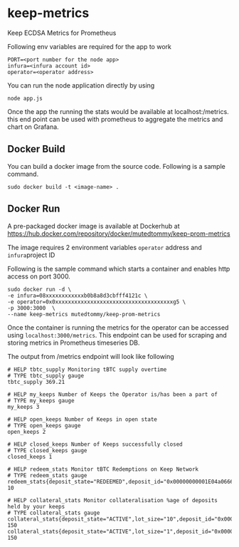 # keep-metrics
Keep ECDSA Metrics for Prometheus

Following env variables are required for the app to work
```
PORT=<port number for the node app>
infura=<infura account id>
operator=<operator address>
```  
You can run the node application directly by using

`node app.js`

Once the app the running the stats would be available at localhost:<port number>/metrics. this end point can be used with prometheus to aggregate the metrics and chart on Grafana.

## Docker Build
You can build a docker image from the source code. Following is a sample command.

`sudo docker build -t <image-name> .`

## Docker Run

A pre-packaged docker image is available at Dockerhub at https://hub.docker.com/repository/docker/mutedtommy/keep-prom-metrics 

The image requires 2 environment variables `operator` address and `infura`project ID

Following is the sample command which starts a container and enables http access on port 3000.

```
sudo docker run -d \
-e infura=08xxxxxxxxxxxxb0b8a8d3cbfff4121c \
-e operator=0x0xxxxxxxxxxxxxxxxxxxxxxxxxxxxxxxxxxxxxg5 \
-p 3000:3000  \
--name keep-metrics mutedtommy/keep-prom-metrics
```

Once the container is running the metrics for the operator can be accessed using `localhost:3000/metrics`. This endpoint can be used for scraping and storing metrics in Prometheus timeseries DB.

The output from /metrics endpoint will look like following

```
# HELP tbtc_supply Monitoring tBTC supply overtime
# TYPE tbtc_supply gauge
tbtc_supply 369.21

# HELP my_keeps Number of Keeps the Operator is/has been a part of
# TYPE my_keeps gauge
my_keeps 3

# HELP open_keeps Number of Keeps in open state
# TYPE open_keeps gauge
open_keeps 2

# HELP closed_keeps Number of Keeps successfully closed
# TYPE closed_keeps gauge
closed_keeps 1

# HELP redeem_stats Monitor tBTC Redemptions on Keep Network
# TYPE redeem_stats gauge
redeem_stats{deposit_state="REDEEMED",deposit_id="0x00000000001E04a0666b2c27583C316811XXXXXX"} 10

# HELP collateral_stats Monitor collateralisation %age of deposits held by your keeps
# TYPE collateral_stats gauge
collateral_stats{deposit_state="ACTIVE",lot_size="10",deposit_id="0x0000000968599132FbE1648267d0A7c7AE9XXXXX"} 150
collateral_stats{deposit_state="ACTIVE",lot_size="1",deposit_id="0x0000000f1C2734905647648c88FB42bb0cXXXXXX"} 150
```
